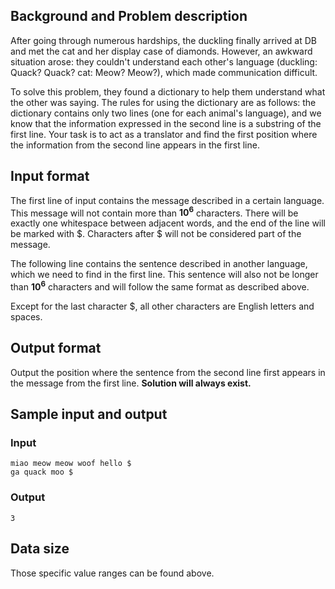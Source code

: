 
## Background and Problem description

After going through numerous hardships, the duckling finally arrived at DB and met the cat and her display case of diamonds. However, an awkward situation arose: they couldn't understand each other's language (duckling: Quack? Quack?  cat: Meow? Meow?), which made communication difficult.

To solve this problem, they found a dictionary to help them understand what the other was saying. The rules for using the dictionary are as follows: the dictionary contains only two lines (one for each animal's language), and we know that the information expressed in the second line is a substring of the first line. Your task is to act as a translator and find the first position where the information from the second line appears in the first line.

## Input format

The first line of input contains the message described in a certain language. This message will not contain more than **10<sup>6</sup>** characters. There will be exactly one whitespace between adjacent words, and the end of the line will be marked with \$. Characters after \$ will not be considered part of the message. 

The following line contains the sentence described in another language, which we need to find in the first line. This sentence will also not be longer than **10<sup>6</sup>** characters and will follow the same format as described above.

Except for the last character \$, all other characters are English letters and spaces.


## Output format

Output the position where the sentence from the second line first appears in the message from the first line.
**Solution will always exist.**

## Sample input and output

### Input
```
miao meow meow woof hello $
ga quack moo $
```
### Output
```
3
```

## Data size

Those specific value ranges can be found above.
